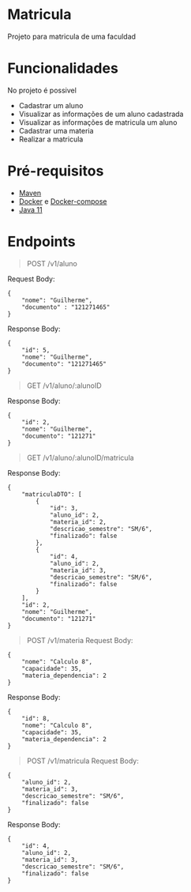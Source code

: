 # Matricula
Projeto para matricula de uma faculdad

# Funcionalidades

No projeto é possivel
 * Cadastrar um aluno
 * Visualizar as informações de um aluno cadastrada
 * Visualizar as informações de matricula um aluno
 * Cadastrar uma materia
 * Realizar a matricula

# Pré-requisitos
- [Maven](https://maven.apache.org/install.html)
- [Docker](https://docs.docker.com/install/) e [Docker-compose](https://docs.docker.com/compose/install/)
- [Java 11](https://www.oracle.com/java/technologies/javase-jdk11-downloads.html)

# Endpoints

> POST /v1/aluno

Request Body: 
```
{
	"nome": "Guilherme",
	"documento" : "121271465"	
}
```
Response Body: 
```
{
	"id": 5,
	"nome": "Guilherme",
	"documento": "121271465"
}
```

> GET /v1/aluno/:alunoID

Response Body: 
```
{
	"id": 2,
	"nome": "Guilherme",
	"documento": "121271"
}
```


> GET /v1/aluno/:alunoID/matricula

Response Body:
```
{
	"matriculaDTO": [
		{
			"id": 3,
			"aluno_id": 2,
			"materia_id": 2,
			"descricao_semestre": "SM/6",
			"finalizado": false
		},
		{
			"id": 4,
			"aluno_id": 2,
			"materia_id": 3,
			"descricao_semestre": "SM/6",
			"finalizado": false
		}
	],
	"id": 2,
	"nome": "Guilherme",
	"documento": "121271"
}

```

>POST /v1/materia
Request Body: 
```
{
	"nome": "Calculo 8",
	"capacidade": 35,
	"materia_dependencia": 2
}
```

Response Body:
```
{
	"id": 8,
	"nome": "Calculo 8",
	"capacidade": 35,
	"materia_dependencia": 2
}
```

>POST /v1/matricula
Request Body:
```
{
	"aluno_id": 2,
	"materia_id": 3,
	"descricao_semestre": "SM/6",
	"finalizado": false
}
```

Response Body:
```
{
	"id": 4,
	"aluno_id": 2,
	"materia_id": 3,
	"descricao_semestre": "SM/6",
	"finalizado": false
}
```